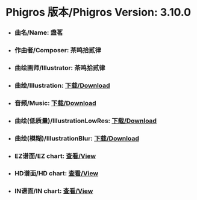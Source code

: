 
# Phigros 版本/Phigros Version:  3.10.0

- ### __曲名/Name:  盏茗__

- ### __作曲者/Composer:  茶鸣拾贰律__

- ### __曲绘画师/Illustrator:  茶鸣拾贰律__

- ### __曲绘/Illustration:  [下载/Download](https://github.com/Po6647A/PAR/releases/download/3.10.0/910.png)__

- ### __音频/Music:  [下载/Download](https://github.com/Po6647A/PAR/releases/download/3.10.0/1757.ogg)__

- ### __曲绘(低质量)/IllustrationLowRes:  [下载/Download](https://github.com/Po6647A/PAR/releases/download/3.10.0/1402.png)__

- ### __曲绘(模糊)/IllustrationBlur:  [下载/Download](https://github.com/Po6647A/PAR/releases/download/3.10.0/1156.png)__


- ### __EZ谱面/EZ chart:  [查看/View](./EZ.json/index.html)__

- ### __HD谱面/HD chart:  [查看/View](./HD.json/index.html)__

- ### __IN谱面/IN chart:  [查看/View](./IN.json/index.html)__
